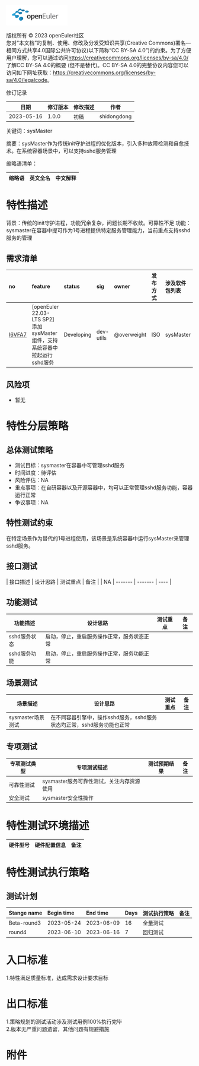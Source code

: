 ![openEuler ico](../../images/openEuler.png)

版权所有 © 2023 openEuler社区  
您对“本文档”的复制、使用、修改及分发受知识共享(Creative Commons)署名—相同方式共享4.0国际公共许可协议(以下简称“CC BY-SA
4.0”)的约束。为了方便用户理解，您可以通过访问<https://creativecommons.org/licenses/by-sa/4.0/>了解CC BY-SA 4.0的概要 (但不是替代)。CC BY-SA
4.0的完整协议内容您可以访问如下网址获取：<https://creativecommons.org/licenses/by-sa/4.0/legalcode>。

 修订记录

| 日期 | 修订版本     | 修改描述  | 作者 |
| ---- | ----------- | -------- | ---- |
| 2023-05-16 |  1.0.0    |  初稿     | shidongdong |

关键词：sysMaster

摘要：sysMaster作为传统init守护进程的优化版本，引入多种故障检测和自愈技术。在系统容器场景中，可以支持sshd服务管理

缩略语清单：

| 缩略语 | 英文全名 | 中文解释 |
| ------ | -------- | -------- |


# 特性描述
<!-- 主要介绍特性实现的背景、功能以及作用 -->
背景：传统的init守护进程，功能冗余复杂，问题长期不收敛。可靠性不足
功能：sysmaster在容器中提可作为1号进程提供特定服务管理能力，当前重点支持sshd服务的管理

## 需求清单
|no|feature|status|sig|owner|发布方式|涉及软件包列表|
|:----|:---|:---|:--|:----|:----|:----|
|[I6VFA7](https://gitee.com/openeuler/release-management/issues/I6VFA7)| [openEuler 22.03-LTS SP2] 添加sysMaster组件，支持系统容器中拉起运行sshd服务 | Developing |dev-utils |@overweight | ISO  | sysMaster |

## 风险项
<!-- 主要描述特性已知风险项 -->
- 暂无

# 特性分层策略
## 总体测试策略
<!-- 主要描述特性的整体测试策略，主要开展哪些测试(接口/功能/场景/专项) -->
- 测试目标：sysmaster在容器中可管理sshd服务
- 时间进度：待评估
- 风险评估：NA
- 重点事项：在自研容器以及开源容器中，均可以正常管理sshd服务功能，容器运行正常
- 争议事项：NA


## 特性测试约束
<!-- 主要描述特性测试的约束条件 -->
在特定场景作为替代的1号进程使用，该场景是系统容器中运行sysMaster来管理sshd服务。

## 接口测试
<!-- 主要描述接口级测试策略及测试设计思路 -->
| 接口描述 | 设计思路 | 测试重点 | 备注 |
| NA | ------- | ------- | ---- |


## 功能测试
<!-- 主要描述特性提供的功能的测试策略及测试思路 -->
| 功能描述 | 设计思路 | 测试重点 | 备注 |
| ------- | ------- | ------- | ---- |
| sshd服务状态 | 启动，停止，重启服务操作正常，服务状态正常 |   |      |
| sshd服务功能 | 启动，停止，重启服务操作正常，服务功能正常 |   |      |


## 场景测试
<!-- 主要描述对特性使用的主要场景的测试策略及测试思路 -->
| 场景描述 | 设计思路 | 测试重点 | 备注 |
| ------- | ------- | ------- | ---- |
| sysmaster场景测试 | 在不同容器引擎中，操作sshd服务，sshd服务状态均正常，sshd服务功能也正常 |  |  |

## 专项测试
<!-- 主要描述其他专项测试,如安全测试 稳定性测试 性能测试 兼容性测试等 -->
| 专项测试类型 | 专项测试描述 | 测试预期结果 | 备注 |
| ----------- | ----------- | ----------- | ---- |
| 可靠性测试 | sysmaster服务可靠性测试，关注内存资源使用 |  |      |
| 安全测试 | sysmaster安全性操作 |  |      |

# 特性测试环境描述
<!-- 主要描述执行测试的硬件信息 -->
| 硬件型号 | 硬件配置信息 | 备注 |
| -------- | ------------ | ---- |

# 特性测试执行策略

## 测试计划
<!-- 测试执行策略主要描述该轮次执行的分层策略中的测试项 -->
| Stange name   | Begin time | End time   | Days | 测试执行策略                   | 备注   |
| :------------ | :--------- | :--------- | ---- | ----------------------------- | ------ |
|     Beta-round3          |  2023-05-24          |2023-06-09          | 16     | 全量测试                               |        |
|     round4           |   2023-06-10         |  2023-06-16          |7      |   回归测试                            |        |


# 入口标准  
1.特性满足质量标准，达成需求设计要求目标

# 出口标准  
1.策略规划的测试活动涉及测试用例100%执行完毕  
2.版本无严重问题遗留，其他问题有规避措施

# 附件
